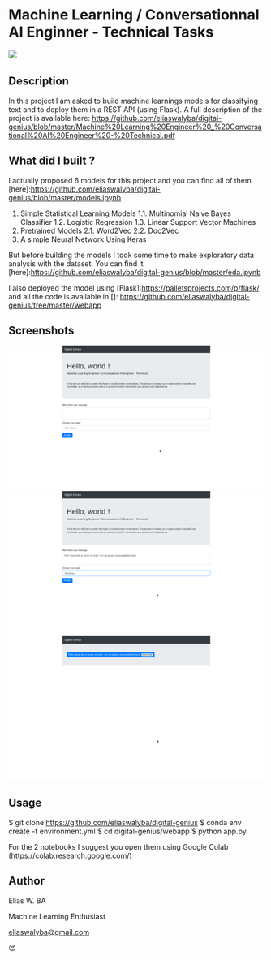 # Machine Learning / Conversationnal AI Enginner - Technical Tasks
![](https://www.digitalgenius.com/wp-content/themes/digitalgenius/library/img/dg_logo_standard_deepblue.svg)
## Description
In this project I am asked to build machine learnings models for classifying text and to deploy them in a REST API (using Flask).
A full description of the project is available here: https://github.com/eliaswalyba/digital-genius/blob/master/Machine%20Learning%20Engineer%20_%20Conversational%20AI%20Engineer%20-%20Technical.pdf

## What did I built ?
I actually proposed 6 models for this project and you can find all of them [here]:https://github.com/eliaswalyba/digital-genius/blob/master/models.ipynb

1. Simple Statistical Learning Models
  1.1. Multinomial Naive Bayes Classifier
  1.2. Logistic Regression
  1.3. Linear Support Vector Machines
2. Pretrained Models
  2.1. Word2Vec
  2.2. Doc2Vec
3. A simple Neural Network Using Keras

But before building the models I took some time to make exploratory data analysis with the dataset. You can find it [here]:https://github.com/eliaswalyba/digital-genius/blob/master/eda.ipynb

I also deployed the model using [Flask]:https://palletsprojects.com/p/flask/ and all the code is available in []: https://github.com/eliaswalyba/digital-genius/tree/master/webapp

## Screenshots
![](https://raw.githubusercontent.com/eliaswalyba/digital-genius/master/Screenshot_20190722_185619.png)
![](https://raw.githubusercontent.com/eliaswalyba/digital-genius/master/Screenshot_20190722_185800.png)
![](https://raw.githubusercontent.com/eliaswalyba/digital-genius/master/Screenshot_20190722_190336.png)

## Usage
$ git clone https://github.com/eliaswalyba/digital-genius
$ conda env create -f environment.yml
$ cd digital-genius/webapp
$ python app.py

For the 2 notebooks I suggest you open them using Google Colab (https://colab.research.google.com/)

## Author
Elias W. BA

Machine Learning Enthusiast

eliaswalyba@gmail.com

😍
